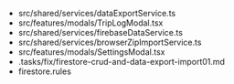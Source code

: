 - src/shared/services/dataExportService.ts
- src/features/modals/TripLogModal.tsx
- src/shared/services/firebaseDataService.ts
- src/shared/services/browserZipImportService.ts
- src/features/modals/SettingsModal.tsx
- .tasks/fix/firestore-crud-and-data-export-import01.md
 - firestore.rules
